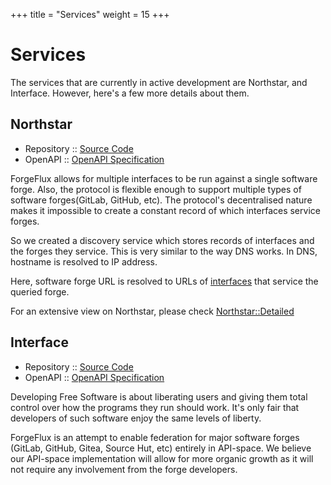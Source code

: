 +++
title = "Services"
weight = 15
+++

# Services
The services that are currently in active development are Northstar, and Interface.
However, here's a few more details about them.

## Northstar
- Repository :: [Source Code](https://github.com/forgeflux-org/northstar)
- OpenAPI :: [OpenAPI Specification](https://northstar.forgeflux.org/docs/openapi/)

ForgeFlux allows for multiple interfaces to be run against a single software forge.
Also, the protocol is flexible enough to support multiple types of software forges(GitLab, GitHub, etc).
The protocol's decentralised nature makes it impossible to create a constant record of which interfaces service forges.

So we created a discovery service which stores records of interfaces and the forges they service.
This is very similar to the way DNS works.
In DNS, hostname is resolved to IP address.

Here, software forge URL is resolved to URLs of [interfaces](https://github.com/forgeflux-org/interface) that service the queried forge.

For an extensive view on Northstar, please check [Northstar::Detailed](@/services/northstar.md)

## Interface
- Repository :: [Source Code](https://github.com/forgeflux-org/interface)
- OpenAPI :: [OpenAPI Specification](https://github.com/forgeflux-org/interface/tree/master/docs/openapi)

Developing Free Software is about liberating users and giving them total control over how the programs they run should work.
It's only fair that developers of such software enjoy the same levels of liberty.

ForgeFlux is an attempt to enable federation for major software forges (GitLab, GitHub, Gitea, Source Hut, etc) entirely in API-space.
We believe our API-space implementation will allow for more organic growth as it will not require any involvement from the forge developers.

